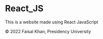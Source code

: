 # React_JS
This is a website made using React JavaScript

© 2022 Faisal Khan, Presidency University
